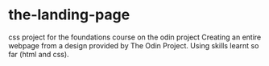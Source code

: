 # the-landing-page
css project for the foundations course on the odin project 
Creating an entire webpage from a design provided by The Odin Project. Using skills learnt so far (html and css).
